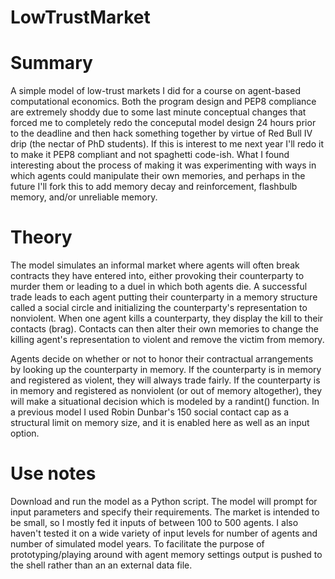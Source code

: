 LowTrustMarket
==============

# Summary 

A simple model of low-trust markets I did for a course on agent-based computational economics. Both the program design and PEP8 compliance are extremely shoddy due to some last minute conceptual changes that forced me to completely redo the conceputal model design 24 hours prior to the deadline and then hack something together by virtue of Red Bull IV drip (the nectar of PhD students). If this is interest to me next year I'll redo it to make it PEP8 compliant and not spaghetti code-ish. What I found interesting about the process of making it was experimenting with ways in which agents could manipulate their own memories, and perhaps in the future I'll fork this to add memory decay and reinforcement, flashbulb memory, and/or unreliable memory. 

# Theory 

The model simulates an informal market where agents will often break contracts they have entered into, either provoking their counterparty to murder them or leading to a duel in which both agents die. A successful trade leads to each agent putting their counterparty in a memory structure called a social circle and initializing the counterparty's representation to nonviolent. When one agent kills a counterparty, they display the kill to their contacts (brag). Contacts can then alter their own memories to change the killing agent's representation to violent and remove the victim from memory. 

Agents decide on whether or not to honor their contractual arrangements by looking up the counterparty in memory. If the counterparty is in memory and registered as violent, they will always trade fairly. If the counterparty is in memory and registered as nonviolent (or out of memory altogether), they will make a situational decision which is modeled by a randint() function. In a previous model I used Robin Dunbar's 150 social contact cap as a structural limit on memory size, and it is enabled here as well as an input option. 

# Use notes 

Download and run the model as a Python script. The model will prompt for input parameters and specify their requirements. The market is intended to be small, so I mostly fed it inputs of between 100 to 500 agents. I also haven't tested it on a wide variety of input levels for number of agents and number of simulated model years. To facilitate the purpose of prototyping/playing around with agent memory settings output is pushed to the shell rather than an an external data file. 
